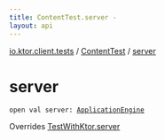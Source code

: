 ```yaml
---
title: ContentTest.server - 
layout: api
---
```


<div class='api-docs-breadcrumbs'><a href="../index.html">io.ktor.client.tests</a> / <a href="index.html">ContentTest</a> / <a href="./server.html">server</a></div>

# server

<div class="signature"><code><span class="keyword">open</span> <span class="keyword">val </span><span class="identifier">server</span><span class="symbol">: </span><a href="../../io.ktor.server.engine/-application-engine/index.html"><span class="identifier">ApplicationEngine</span></a></code></div>

Overrides <a href="../../io.ktor.client.tests.utils/-test-with-ktor/server.html">TestWithKtor.server</a>


